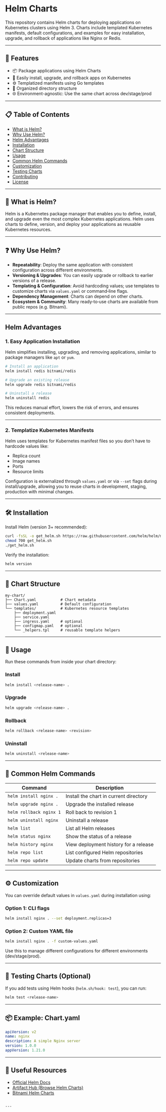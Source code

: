 
# Helm Charts


This repository contains Helm charts for deploying applications on Kubernetes clusters using Helm 3. Charts include templated Kubernetes manifests, default configurations, and examples for easy installation, upgrade, and rollback of applications like Nginx or Redis.

---

## 🚀 Features

- 📦 Package applications using Helm Charts
- 🔁 Easily install, upgrade, and rollback apps on Kubernetes
- ⚙️ Templatized manifests using Go templates
- 📁 Organized directory structure
- 🌐 Environment-agnostic: Use the same chart across dev/stage/prod

---

## 📋 Table of Contents

- [What is Helm?](#what-is-helm)
- [Why Use Helm?](#why-use-helm)
- [Helm Advantages](#helm-advantages)
- [Installation](#installation)
- [Chart Structure](#chart-structure)
- [Usage](#usage)
- [Common Helm Commands](#common-helm-commands)
- [Customization](#customization)
- [Testing Charts](#testing-charts)
- [Contributing](#contributing)
- [License](#license)

---

## 🔧 What is Helm?

Helm is a Kubernetes package manager that enables you to define, install, and upgrade even the most complex Kubernetes applications. Helm uses charts to define, version, and deploy your applications as reusable Kubernetes resources.

---

## ❓ Why Use Helm?

- **Repeatability**: Deploy the same application with consistent configuration across different environments.  
- **Versioning & Upgrades**: You can easily upgrade or rollback to earlier versions of a release.  
- **Templating & Configuration**: Avoid hardcoding values; use templates to customize charts via `values.yaml` or command‑line flags.  
- **Dependency Management**: Charts can depend on other charts.  
- **Ecosystem & Community**: Many ready‑to‑use charts are available from public repos (e.g. Bitnami). 

---
## Helm Advantages

### 1. Easy Application Installation

Helm simplifies installing, upgrading, and removing applications, similar to package managers like `apt` or `yum`.

```bash
# Install an application
helm install redis bitnami/redis

# Upgrade an existing release
helm upgrade redis bitnami/redis

# Uninstall a release
helm uninstall redis
```

This reduces manual effort, lowers the risk of errors, and ensures consistent deployments.

---

### 2. Templatize Kubernetes Manifests

Helm uses templates for Kubernetes manifest files so you don’t have to hardcode values like:

* Replica count
* Image names
* Ports
* Resource limits

Configuration is externalized through `values.yaml` or via `--set` flags during install/upgrade, allowing you to reuse charts in development, staging, production with minimal changes.

---

## 🛠 Installation

Install Helm (version 3+ recommended):

```bash
curl -fsSL -o get_helm.sh https://raw.githubusercontent.com/helm/helm/main/scripts/get-helm-3
chmod 700 get_helm.sh
./get_helm.sh
```

Verify the installation:

```bash
helm version
```

---

## 📂 Chart Structure

```
my-chart/
├── Chart.yaml           # Chart metadata
├── values.yaml          # Default configuration
└── templates/           # Kubernetes resource templates
    ├── deployment.yaml
    ├── service.yaml
    ├── ingress.yaml     # optional
    ├── configmap.yaml   # optional
    └── _helpers.tpl     # reusable template helpers
```

---

## 🚀 Usage

Run these commands from inside your chart directory:

### Install

```bash
helm install <release-name> .
```

### Upgrade

```bash
helm upgrade <release-name> .
```

### Rollback

```bash
helm rollback <release-name> <revision>
```

### Uninstall

```bash
helm uninstall <release-name>
```

---

## 🧰 Common Helm Commands

| Command                 | Description                            |
| ----------------------- | -------------------------------------- |
| `helm install nginx .`  | Install the chart in current directory |
| `helm upgrade nginx .`  | Upgrade the installed release          |
| `helm rollback nginx 1` | Roll back to revision 1                |
| `helm uninstall nginx`  | Uninstall a release                    |
| `helm list`             | List all Helm releases                 |
| `helm status nginx`     | Show the status of a release           |
| `helm history nginx`    | View deployment history for a release  |
| `helm repo list`        | List configured Helm repositories      |
| `helm repo update`      | Update charts from repositories        |

---

## ⚙️ Customization

You can override default values in `values.yaml` during installation using:

### Option 1: CLI flags

```bash
helm install nginx . --set deployment.replicas=3
```

### Option 2: Custom YAML file

```bash
helm install nginx . -f custom-values.yaml
```

Use this to manage different configurations for different environments (dev/stage/prod).

---

## 🧪 Testing Charts (Optional)

If you add tests using Helm hooks (`helm.sh/hook: test`), you can run:

```bash
helm test <release-name>
```

---

## 📦 Example: Chart.yaml

```yaml
apiVersion: v2
name: nginx
description: A simple Nginx server
version: 1.0.0
appVersion: 1.21.0
```

---


## 🔗 Useful Resources

* [Official Helm Docs](https://helm.sh/docs/)
* [Artifact Hub (Browse Helm Charts)](https://artifacthub.io/)
* [Bitnami Helm Charts](https://github.com/bitnami/charts)

```

---